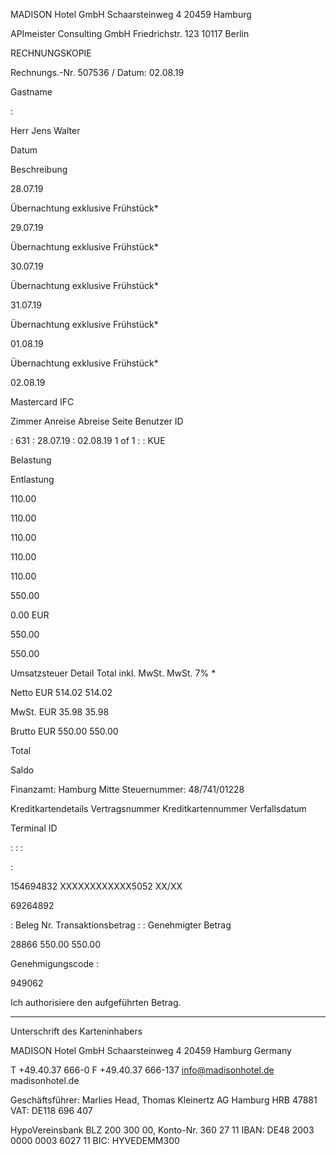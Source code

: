 MADISON Hotel GmbH  Schaarsteinweg 4  20459 Hamburg

APImeister Consulting GmbH
Friedrichstr. 123
10117 Berlin

RECHNUNGSKOPIE

Rechnungs.-Nr. 507536 /
Datum:
02.08.19

Gastname

:

Herr Jens Walter

Datum

Beschreibung

28.07.19

Übernachtung exklusive Frühstück*

29.07.19

Übernachtung exklusive Frühstück*

30.07.19

Übernachtung exklusive Frühstück*

31.07.19

Übernachtung exklusive Frühstück*

01.08.19

Übernachtung exklusive Frühstück*

02.08.19

Mastercard IFC

Zimmer
Anreise
Abreise
Seite
Benutzer ID

:
631
:
28.07.19
:
02.08.19
1 of 1
:
: KUE

Belastung

Entlastung

110.00

110.00

110.00

110.00

110.00

550.00

0.00 EUR

550.00

550.00

Umsatzsteuer Detail
Total inkl. MwSt.
MwSt. 7% *

  Netto EUR
 514.02
514.02

 MwSt. EUR
 35.98
35.98

Brutto EUR
 550.00
 550.00

Total

Saldo

Finanzamt: Hamburg Mitte
Steuernummer: 48/741/01228

Kreditkartendetails
Vertragsnummer
Kreditkartennummer
Verfallsdatum

Terminal ID

:
:
:

:

154694832
XXXXXXXXXXXX5052
XX/XX

69264892

:
Beleg Nr.
Transaktionsbetrag  :
:
Genehmigter Betrag

28866
 550.00
 550.00

Genehmigungscode :

949062

Ich authorisiere den aufgeführten Betrag.

_______________________________
Unterschrift des Karteninhabers

MADISON Hotel GmbH
Schaarsteinweg 4
20459 Hamburg
Germany

T +49.40.37 666-0
F +49.40.37 666-137
info@madisonhotel.de
madisonhotel.de

Geschäftsführer:
Marlies Head, Thomas Kleinertz
AG Hamburg HRB 47881
VAT: DE118 696 407

HypoVereinsbank
BLZ 200 300 00, Konto-Nr. 360 27 11
IBAN: DE48 2003 0000 0003 6027 11
BIC: HYVEDEMM300

